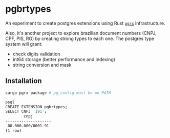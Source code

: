 # pgbrtypes

An experiment to create postgres extensions using Rust [`pgrx`](https://github.com/tcdi/pgrx) infrastructure.

Also, it's another project to explore brazilian document numbers (CNPJ, CPF, PIS, RG) by creating strong types to each one. The postgres type system will grant:

- check digits validation
- int64 storage (better performance and indexing)
- string conversion and mask

## Installation

```bash
cargo pgrx package # pg_config must be on PATH

psql
CREATE EXTENSION pgbrtypes;
SELECT CNPJ '191';
        cnpj        
--------------------
 00.000.000/0001-91
(1 row)
```


